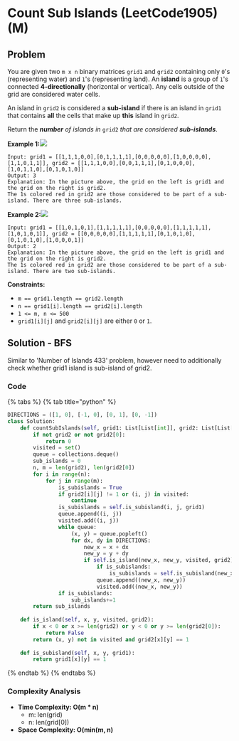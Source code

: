 # Count Sub Islands \(LeetCode1905\) \(M\)

## Problem



You are given two `m x n` binary matrices `grid1` and `grid2` containing only `0`'s \(representing water\) and `1`'s \(representing land\). An **island** is a group of `1`'s connected **4-directionally** \(horizontal or vertical\). Any cells outside of the grid are considered water cells.

An island in `grid2` is considered a **sub-island** if there is an island in `grid1` that contains **all** the cells that make up **this** island in `grid2`.

Return the _**number** of islands in_ `grid2` _that are considered **sub-islands**_.

**Example 1:**![](https://assets.leetcode.com/uploads/2021/06/10/test1.png)

```text
Input: grid1 = [[1,1,1,0,0],[0,1,1,1,1],[0,0,0,0,0],[1,0,0,0,0],[1,1,0,1,1]], grid2 = [[1,1,1,0,0],[0,0,1,1,1],[0,1,0,0,0],[1,0,1,1,0],[0,1,0,1,0]]
Output: 3
Explanation: In the picture above, the grid on the left is grid1 and the grid on the right is grid2.
The 1s colored red in grid2 are those considered to be part of a sub-island. There are three sub-islands.
```

**Example 2:**![](https://assets.leetcode.com/uploads/2021/06/03/testcasex2.png)

```text
Input: grid1 = [[1,0,1,0,1],[1,1,1,1,1],[0,0,0,0,0],[1,1,1,1,1],[1,0,1,0,1]], grid2 = [[0,0,0,0,0],[1,1,1,1,1],[0,1,0,1,0],[0,1,0,1,0],[1,0,0,0,1]]
Output: 2 
Explanation: In the picture above, the grid on the left is grid1 and the grid on the right is grid2.
The 1s colored red in grid2 are those considered to be part of a sub-island. There are two sub-islands.
```

**Constraints:**

* `m == grid1.length == grid2.length`
* `n == grid1[i].length == grid2[i].length`
* `1 <= m, n <= 500`
* `grid1[i][j]` and `grid2[i][j]` are either `0` or `1`.

## Solution - BFS

Similar to 'Number of Islands 433' problem, however need to additionally check whether grid1 island is sub-island of grid2. 

### Code

{% tabs %}
{% tab title="python" %}
```python
DIRECTIONS = ([1, 0], [-1, 0], [0, 1], [0, -1])
class Solution:
    def countSubIslands(self, grid1: List[List[int]], grid2: List[List[int]]) -> int:
        if not grid2 or not grid2[0]:
            return 0
        visited = set()
        queue = collections.deque()
        sub_islands = 0
        n, m = len(grid2), len(grid2[0])
        for i in range(n):
            for j in range(m): 
                is_subislands = True
                if grid2[i][j] != 1 or (i, j) in visited:
                    continue
                is_subislands = self.is_subisland(i, j, grid1)
                queue.append((i, j))
                visited.add((i, j))
                while queue:
                    (x, y) = queue.popleft()
                    for dx, dy in DIRECTIONS:
                        new_x = x + dx
                        new_y = y + dy
                        if self.is_island(new_x, new_y, visited, grid2):
                            if is_subislands:
                                is_subislands = self.is_subisland(new_x, new_y, grid1)
                            queue.append((new_x, new_y))
                            visited.add((new_x, new_y))
                if is_subislands:
                    sub_islands+=1
        return sub_islands
    
    def is_island(self, x, y, visited, grid2):
        if x < 0 or x >= len(grid2) or y < 0 or y >= len(grid2[0]):
            return False
        return (x, y) not in visited and grid2[x][y] == 1
    
    def is_subisland(self, x, y, grid1):
        return grid1[x][y] == 1
```
{% endtab %}
{% endtabs %}

### Complexity Analysis

* **Time Complexity: O\(m \* n\)**
  * m: len\(grid\)
  * n: len\(grid\[0\]\)
* **Space Complexity: O\(min\(m, n\)**

